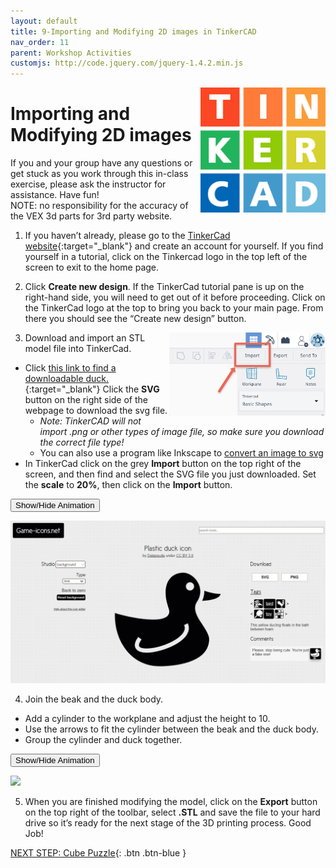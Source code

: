 ```yaml
---
layout: default
title: 9-Importing and Modifying 2D images in TinkerCAD
nav_order: 11
parent: Workshop Activities
customjs: http://code.jquery.com/jquery-1.4.2.min.js
---
```

<img src="images/tinkercad-import-01.png" style="float:right;width:200px" alt="TinkerCad logo">

# Importing and Modifying 2D images

If you and your group have any questions or get stuck as you work through this in-class exercise, please ask the instructor for assistance.  Have fun!<br>
NOTE: no responsibility for the accuracy of the VEX 3d parts for 3rd party website.

1. If you haven’t already, please go to the [TinkerCad website](http://tinkercad.com){:target="_blank"} and create an account for yourself.  If you find yourself in a tutorial, click on the Tinkercad logo in the top left of the screen to exit to the home page.

2. Click **Create new design**. If the TinkerCad tutorial pane is up on the right-hand side, you will need to get out of it before proceeding. Click on the TinkerCad logo at the top to bring you back to your main page. From there you should see the “Create new design” button. 

<img src="images/tinkercad-import-02.png" style="float:right;width:250px" alt="Importing menu">

3. Download and import an STL model file into TinkerCad. 
- Click [this link to find a downloadable duck.](https://game-icons.net/1x1/delapouite/plastic-duck.html){:target="_blank"} Click the **SVG** button on the right side of the webpage to download the svg file. 
    -  _Note: TinkerCAD will not import .png or other types of image file, so make sure you download the correct file type!_ 
    -   You can also use a program like Inkscape to [convert an image to svg](https://docs.google.com/document/d/1HN7EW7bgU1e_EtFqS2a65FwQNgY3sPT73x4TOv8An0E/edit)
- In TinkerCad click on the grey **Import** button on the top right of the screen, and then find and select the SVG file you just downloaded. Set the **scale** to **20%**, then click on the **Import** button.

 <button onclick="toggle('gif1')">Show/Hide Animation</button>
  <div id="gif1">
    <img src="images/act-9/tinkercad-9a.gif">
    </div>

4. Join the beak and the duck body. 
-   Add a cylinder to the workplane and adjust the height to 10.  
-   Use the arrows to fit the cylinder between the beak and the duck body. 
-   Group the cylinder and duck together. 

 <button onclick="toggle('gif2')">Show/Hide Animation</button>
<div id="gif2">
    <img src="images/act-9/tinkercad-9b.gif">
    </div>

5. When you are finished modifying the model, click on the **Export** button on the top right of the toolbar, select **.STL** and save the file to your hard drive so it’s ready for the next stage of the 3D printing process.
Good Job!

<script>  

    function toggle(input) {
        var x = document.getElementById(input);
        if (x.style.display === "none") {
            x.style.display = "block";
        } else {
            x.style.display = "none";
        }
    }
</script>

[NEXT STEP: Cube Puzzle](10-cube-puzzle.html){: .btn .btn-blue }